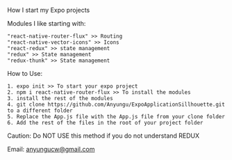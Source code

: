 How I start my Expo projects

Modules I like starting with:
	
	"react-native-router-flux" >> Routing
	"react-native-vector-icons" >> Icons
	"react-redux" >> state management
	"redux" >> State management
	"redux-thunk" >> State management

How to Use:
	
	1. expo init >> To start your expo project
	2. npm i react-native-router-flux >> To install the modules
	3. install the rest of the modules
	4. git clone https://github.com/Anyungu/ExpoApplicationSillhouette.git to a different folder
	5. Replace the App.js file with the App.js file from your clone folder
	6. Add the rest of the files in the root of your project folder

Caution: Do NOT USE this method if you do not understand REDUX

Email: anyungucw@gmail.com 
